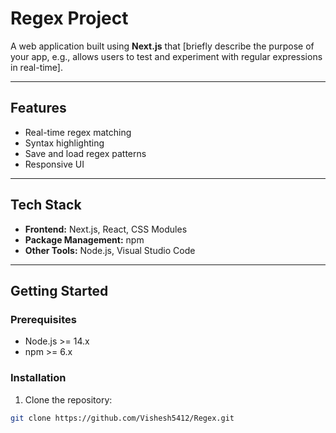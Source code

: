 # Regex Project

A web application built using **Next.js** that [briefly describe the purpose of your app, e.g., allows users to test and experiment with regular expressions in real-time].

---

## Features

- Real-time regex matching
- Syntax highlighting
- Save and load regex patterns
- Responsive UI

---

## Tech Stack

- **Frontend:** Next.js, React, CSS Modules
- **Package Management:** npm
- **Other Tools:** Node.js, Visual Studio Code

---

## Getting Started

### Prerequisites

- Node.js >= 14.x
- npm >= 6.x

### Installation

1. Clone the repository:

```bash
git clone https://github.com/Vishesh5412/Regex.git

